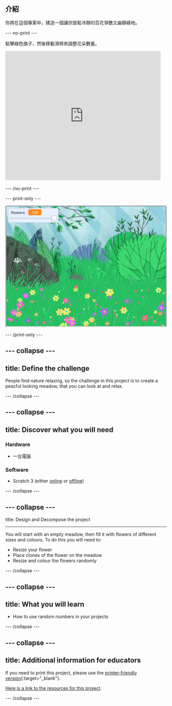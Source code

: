 ## 介紹

你將在這個專案中，建造一個讓你放鬆冷靜的百花爭艷又幽靜綠地。

--- no-print ---

點擊綠色旗子，然後移動滑桿來調整花朵數量。

<div>
<iframe src="https://scratch.mit.edu/projects/392040712/embed" allowtransparency="true" width="485" height="402" frameborder="0" scrolling="no" allowfullscreen></iframe>
</div>

--- /no-print ---

--- print-only ---

![完成專案](images/banner.png)

--- /print-only ---

--- collapse ---
---
title: Define the challenge
---

People find nature relaxing, so the challenge in this project is to create a peacful looking meadow, that you can look at and relax.

--- /collapse ---

--- collapse ---
---
title: Discover what you will need
---

### Hardware

- 一台電腦

### Software

+ Scratch 3 (either [online](https://rpf.io/scratchon) or [offline](https://rpf.io/scratchoff))

--- /collapse ---

--- collapse ---
---

title: Design and Decompose the project

---

You will start with an empty meadow, then fill it with flowers of different sizes and colours. To do this you will need to:
- Resize your flower
- Place clones of the flower on the meadow
- Resize and colour the flowers randomly

--- /collapse ---

--- collapse ---
---
title: What you will learn
---

- How to use random numbers in your projects

--- /collapse ---

--- collapse ---
---
title: Additional information for educators
---

If you need to print this project, please use the [printer-friendly version](https://projects.raspberrypi.org/en/projects/mindful-meadow/print){:target="_blank"}.

[Here is a link to the resources for this project](https://rpf.io/p/en/mindful-meadow-get).

--- /collapse ---
